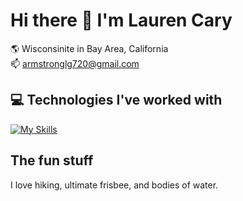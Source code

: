 # Hi there 👋 I'm Lauren Cary
:earth_americas:  Wisconsinite in Bay Area, California  
:mailbox:  armstronglg720@gmail.com



## :computer: Technologies I've worked with
[![My Skills](https://skillicons.dev/icons?i=js,html,css)](https://skillicons.dev)


## The fun stuff
I love hiking, ultimate frisbee, and bodies of water. 
<!--
**laurencary/laurencary** is a ✨ _special_ ✨ repository because its `README.md` (this file) appears on your GitHub profile.

Here are some ideas to get you started:

- 🔭 I’m currently working on ...
- 🌱 I’m currently learning ...
- 👯 I’m looking to collaborate on ...
- 🤔 I’m looking for help with ...
- 💬 Ask me about ...
- 📫 How to reach me: ...
- 😄 Pronouns: ...
- ⚡ Fun fact: ...
-->
